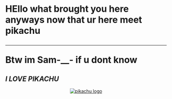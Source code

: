 
<h1> HEllo what brought you here anyways now that ur here meet pikachu
    <hr> <b>Btw im Sam-__- if u dont know</b>
</h1>

<p>
<p align="center">
<h2><i>I LOVE PIKACHU</i></h2>
</p>

<p>
<div align="center">
    <a href="https://www.youtube.com/watch?v=dQw4w9WgXcQ" target="_blank">
        <img src="/pichuiscute/pikachu.gif"
            alt="pikachu logo">
    </a><br>
    </p>

